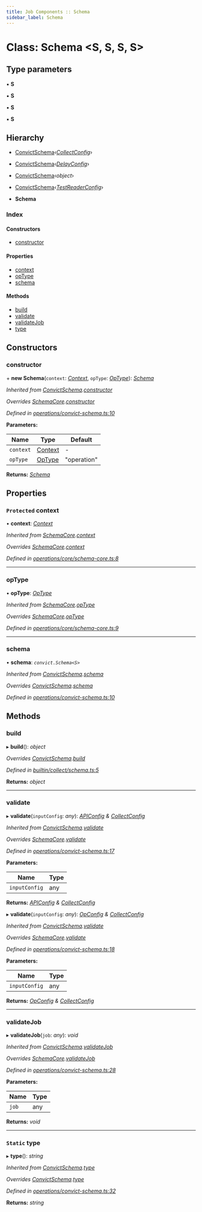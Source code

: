 ```yaml
---
title: Job Components :: Schema
sidebar_label: Schema
---
```


# Class: Schema <**S, S, S, S**>

## Type parameters

▪ **S**

▪ **S**

▪ **S**

▪ **S**

## Hierarchy

  * [ConvictSchema](convictschema.md)‹*[CollectConfig](../interfaces/collectconfig.md)*›

  * [ConvictSchema](convictschema.md)‹*[DelayConfig](../interfaces/delayconfig.md)*›

  * [ConvictSchema](convictschema.md)‹*object*›

  * [ConvictSchema](convictschema.md)‹*[TestReaderConfig](../interfaces/testreaderconfig.md)*›

  * **Schema**

### Index

#### Constructors

* [constructor](schema.md#constructor)

#### Properties

* [context](schema.md#protected-context)
* [opType](schema.md#optype)
* [schema](schema.md#schema)

#### Methods

* [build](schema.md#build)
* [validate](schema.md#validate)
* [validateJob](schema.md#validatejob)
* [type](schema.md#static-type)

## Constructors

###  constructor

\+ **new Schema**(`context`: *[Context](../interfaces/context.md)*, `opType`: *[OpType](../overview.md#optype)*): *[Schema](schema.md)*

*Inherited from [ConvictSchema](convictschema.md).[constructor](convictschema.md#constructor)*

*Overrides [SchemaCore](schemacore.md).[constructor](schemacore.md#constructor)*

*Defined in [operations/convict-schema.ts:10](https://github.com/terascope/teraslice/blob/6e018493/packages/job-components/src/operations/convict-schema.ts#L10)*

**Parameters:**

Name | Type | Default |
------ | ------ | ------ |
`context` | [Context](../interfaces/context.md) | - |
`opType` | [OpType](../overview.md#optype) | "operation" |

**Returns:** *[Schema](schema.md)*

## Properties

### `Protected` context

• **context**: *[Context](../interfaces/context.md)*

*Inherited from [SchemaCore](schemacore.md).[context](schemacore.md#protected-context)*

*Overrides [SchemaCore](schemacore.md).[context](schemacore.md#protected-context)*

*Defined in [operations/core/schema-core.ts:8](https://github.com/terascope/teraslice/blob/6e018493/packages/job-components/src/operations/core/schema-core.ts#L8)*

___

###  opType

• **opType**: *[OpType](../overview.md#optype)*

*Inherited from [SchemaCore](schemacore.md).[opType](schemacore.md#optype)*

*Overrides [SchemaCore](schemacore.md).[opType](schemacore.md#optype)*

*Defined in [operations/core/schema-core.ts:9](https://github.com/terascope/teraslice/blob/6e018493/packages/job-components/src/operations/core/schema-core.ts#L9)*

___

###  schema

• **schema**: *`convict.Schema<S>`*

*Inherited from [ConvictSchema](convictschema.md).[schema](convictschema.md#schema)*

*Overrides [ConvictSchema](convictschema.md).[schema](convictschema.md#schema)*

*Defined in [operations/convict-schema.ts:10](https://github.com/terascope/teraslice/blob/6e018493/packages/job-components/src/operations/convict-schema.ts#L10)*

## Methods

###  build

▸ **build**(): *object*

*Overrides [ConvictSchema](convictschema.md).[build](convictschema.md#abstract-build)*

*Defined in [builtin/collect/schema.ts:5](https://github.com/terascope/teraslice/blob/6e018493/packages/job-components/src/builtin/collect/schema.ts#L5)*

**Returns:** *object*

___

###  validate

▸ **validate**(`inputConfig`: *any*): *[APIConfig](../interfaces/apiconfig.md) & [CollectConfig](../interfaces/collectconfig.md)*

*Inherited from [ConvictSchema](convictschema.md).[validate](convictschema.md#validate)*

*Overrides [SchemaCore](schemacore.md).[validate](schemacore.md#abstract-validate)*

*Defined in [operations/convict-schema.ts:17](https://github.com/terascope/teraslice/blob/6e018493/packages/job-components/src/operations/convict-schema.ts#L17)*

**Parameters:**

Name | Type |
------ | ------ |
`inputConfig` | any |

**Returns:** *[APIConfig](../interfaces/apiconfig.md) & [CollectConfig](../interfaces/collectconfig.md)*

▸ **validate**(`inputConfig`: *any*): *[OpConfig](../interfaces/opconfig.md) & [CollectConfig](../interfaces/collectconfig.md)*

*Inherited from [ConvictSchema](convictschema.md).[validate](convictschema.md#validate)*

*Overrides [SchemaCore](schemacore.md).[validate](schemacore.md#abstract-validate)*

*Defined in [operations/convict-schema.ts:18](https://github.com/terascope/teraslice/blob/6e018493/packages/job-components/src/operations/convict-schema.ts#L18)*

**Parameters:**

Name | Type |
------ | ------ |
`inputConfig` | any |

**Returns:** *[OpConfig](../interfaces/opconfig.md) & [CollectConfig](../interfaces/collectconfig.md)*

___

###  validateJob

▸ **validateJob**(`job`: *any*): *void*

*Inherited from [ConvictSchema](convictschema.md).[validateJob](convictschema.md#validatejob)*

*Overrides [SchemaCore](schemacore.md).[validateJob](schemacore.md#optional-abstract-validatejob)*

*Defined in [operations/convict-schema.ts:28](https://github.com/terascope/teraslice/blob/6e018493/packages/job-components/src/operations/convict-schema.ts#L28)*

**Parameters:**

Name | Type |
------ | ------ |
`job` | any |

**Returns:** *void*

___

### `Static` type

▸ **type**(): *string*

*Inherited from [ConvictSchema](convictschema.md).[type](convictschema.md#static-type)*

*Overrides [ConvictSchema](convictschema.md).[type](convictschema.md#static-type)*

*Defined in [operations/convict-schema.ts:32](https://github.com/terascope/teraslice/blob/6e018493/packages/job-components/src/operations/convict-schema.ts#L32)*

**Returns:** *string*
